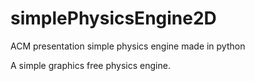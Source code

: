# simplePhysicsEngine2D
ACM presentation simple physics engine made in python


A simple graphics free physics engine.
